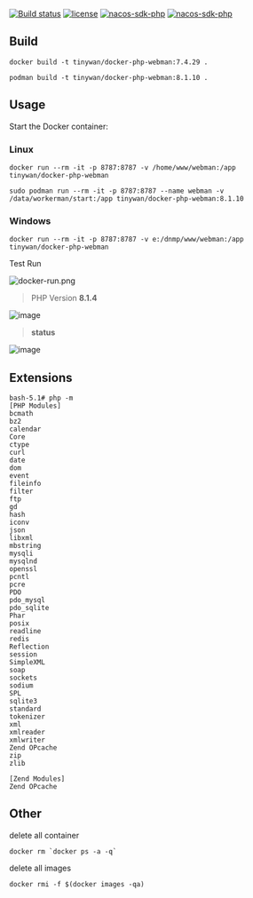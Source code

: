 [![Build status](https://github.com/Tinywan/docker-php-webman/workflows/Docker/badge.svg)]()
[![license](https://img.shields.io/github/license/Tinywan/docker-php-webman)]()
[![nacos-sdk-php](https://img.shields.io/github/last-commit/tinywan/docker-php-webman/main)]()
[![nacos-sdk-php](https://img.shields.io/github/v/tag/tinywan/docker-php-webman?color=ff69b4)]()

## Build

```
docker build -t tinywan/docker-php-webman:7.4.29 .
```

```
podman build -t tinywan/docker-php-webman:8.1.10 .
```

## Usage

Start the Docker container:

### Linux

```
docker run --rm -it -p 8787:8787 -v /home/www/webman:/app tinywan/docker-php-webman
```

```
sudo podman run --rm -it -p 8787:8787 --name webman -v /data/workerman/start:/app tinywan/docker-php-webman:8.1.10
```



### Windows

```
docker run --rm -it -p 8787:8787 -v e:/dnmp/www/webman:/app tinywan/docker-php-webman
```

Test Run

![docker-run.png](./docker-run.png)

> PHP Version **8.1.4**

![image](https://user-images.githubusercontent.com/14959876/159652489-7df26dcb-b5e7-4f31-be96-3ecb63f3f7c5.png)

> **status**

![image](https://user-images.githubusercontent.com/14959876/159652735-86540cab-33c3-4b75-a0b7-41071300ee75.png)

## Extensions

```
bash-5.1# php -m
[PHP Modules]
bcmath       
bz2
calendar     
Core
ctype        
curl
date
dom
event        
fileinfo     
filter       
ftp
gd
hash
iconv        
json
libxml       
mbstring     
mysqli       
mysqlnd      
openssl      
pcntl        
pcre
PDO
pdo_mysql    
pdo_sqlite   
Phar
posix        
readline     
redis        
Reflection   
session      
SimpleXML    
soap
sockets      
sodium       
SPL
sqlite3      
standard     
tokenizer
xml
xmlreader
xmlwriter
Zend OPcache
zip
zlib

[Zend Modules]
Zend OPcache
```

## Other

delete all container

```
docker rm `docker ps -a -q`
```

delete all images

```
docker rmi -f $(docker images -qa)
```
